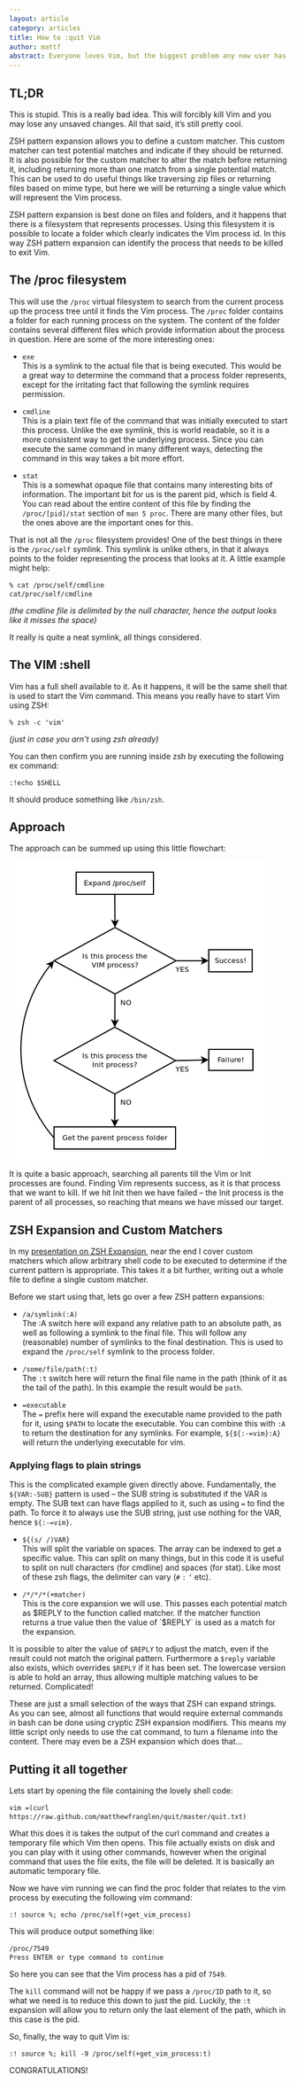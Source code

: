 ```yaml
---
layout: article
category: articles
title: How to :quit Vim
author: mattf
abstract: Everyone loves Vim, but the biggest problem any new user has is everything, including exiting the program. I hope to help newbies out with this tricky problem by showing a way to quit Vim using ZSH Expansion.
---
```


## TL;DR
This is stupid. This is a really bad idea. This will forcibly kill Vim and you may lose any unsaved changes. All that said, it’s still pretty cool.

ZSH pattern expansion allows you to define a custom matcher. This custom matcher can test potential matches and indicate if they should be returned. It is also possible for the custom matcher to alter the match before returning it, including returning more than one match from a single potential match. This can be used to do useful things like traversing zip files or returning files based on mime type, but here we will be returning a single value which will represent the Vim process.

ZSH pattern expansion is best done on files and folders, and it happens that there is a filesystem that represents processes. Using this filesystem it is possible to locate a folder which clearly indicates the Vim process id. In this way ZSH pattern expansion can identify the process that needs to be killed to exit Vim.

## The /proc filesystem

This will use the `/proc` virtual filesystem to search from the current process up the process tree until it finds the Vim process. The `/proc` folder contains a folder for each running process on the system. The content of the folder contains several different files which provide information about the process in question. Here are some of the more interesting ones:

* `exe`  
  This is a symlink to the actual file that is being executed. This would be a great way to determine the command that a process folder represents, except for the irritating fact that following the symlink requires permission.

* `cmdline`  
  This is a plain text file of the command that was initially executed to start this process. Unlike the exe symlink, this is world readable, so it is a more consistent way to get the underlying process. Since you can execute the same command in many different ways, detecting the command in this way takes a bit more effort.

* `stat`  
  This is a somewhat opaque file that contains many interesting bits of information. The important bit for us is the parent pid, which is field 4. You can read about the entire content of this file by finding the `/proc/[pid]/stat` section of `man 5 proc`.
There are many other files, but the ones above are the important ones for this.

That is not all the `/proc` filesystem provides! One of the best things in there is the `/proc/self` symlink. This symlink is unlike others, in that it always points to the folder representing the process that looks at it. A little example might help:

    % cat /proc/self/cmdline
    cat/proc/self/cmdline

*(the cmdline file is delimited by the null character, hence the output looks like it misses the space)*

It really is quite a neat symlink, all things considered.

## The VIM :shell

Vim has a full shell available to it. As it happens, it will be the same shell that is used to start the Vim command. This means you really have to start Vim using ZSH:

    % zsh -c 'vim'
*(just in case you arn’t using zsh already)*

You can then confirm you are running inside zsh by executing the following ex command:

    :!echo $SHELL
It should produce something like `/bin/zsh`.

## Approach

The approach can be summed up using this little flowchart:

![Process Search](/img/flow.png)

It is quite a basic approach, searching all parents till the Vim or Init processes are found. Finding Vim represents success, as it is that process that we want to kill. If we hit Init then we have failed – the Init process is the parent of all processes, so reaching that means we have missed our target.

## ZSH Expansion and Custom Matchers

In my [presentation on ZSH Expansion](http://labs.semantico.com/talks/2013/01/14/zsh-expansion.html), near the end I cover custom matchers which allow arbitrary shell code to be executed to determine if the current pattern is appropriate. This takes it a bit further, writing out a whole file to define a single custom matcher.

Before we start using that, lets go over a few ZSH pattern expansions:

* `/a/symlink(:A)`  
  The :A switch here will expand any relative path to an absolute path, as well as following a symlink to the final file. This will follow any (reasonable) number of symlinks to the final destination. This is used to expand the `/proc/self` symlink to the process folder.

* `/some/file/path(:t)`  
  The `:t` switch here will return the final file name in the path (think of it as the tail of the path). In this example the result would be `path`.

* `=executable`  
  The `=` prefix here will expand the executable name provided to the path for it, using `$PATH` to locate the executable. You can combine this with `:A` to return the destination for any symlinks. For example, `${${:-=vim}:A}` will return the underlying executable for vim.

### Applying flags to plain strings
This is the complicated example given directly above. Fundamentally, the `${VAR:-SUB}` pattern is used – the SUB string is substituted if the VAR is empty. The SUB text can have flags applied to it, such as using `=` to find the path. To force it to always use the SUB string, just use nothing for the VAR, hence `${:-=vim}`.

* `${(s/ /)VAR}`  
  This will split the variable on spaces. The array can be indexed to get a specific value. This can split on many things, but in this code it is useful to split on null characters (for cmdline) and spaces (for stat). Like most of these zsh flags, the delimiter can vary (`#` `:` `‘` etc).

* `/*/*/*(+matcher)`  
This is the core expansion we will use. This passes each potential match as $REPLY to the function called matcher. If the matcher function returns a true value then the value of `$REPLY` is used as a match for the expansion.

It is possible to alter the value of `$REPLY` to adjust the match, even if the result could not match the original pattern. Furthermore a `$reply` variable also exists, which overrides `$REPLY` if it has been set. The lowercase version is able to hold an array, thus allowing multiple matching values to be returned. Complicated!

These are just a small selection of the ways that ZSH can expand strings. As you can see, almost all functions that would require external commands in bash can be done using cryptic ZSH expansion modifiers. This means my little script only needs to use the cat command, to turn a filename into the content. There may even be a ZSH expansion which does that...

## Putting it all together

Lets start by opening the file containing the lovely shell code:

    vim =(curl https://raw.github.com/matthewfranglen/quit/master/quit.txt)

What this does it is takes the output of the curl command and creates a temporary file which Vim then opens. This file actually exists on disk and you can play with it using other commands, however when the original command that uses the file exits, the file will be deleted. It is basically an automatic temporary file.

Now we have vim running we can find the proc folder that relates to the vim process by executing the following vim command:

    :! source %; echo /proc/self(+get_vim_process)

This will produce output something like:

    /proc/7549
    Press ENTER or type command to continue

So here you can see that the Vim process has a pid of `7549`.

The `kill` command will not be happy if we pass a `/proc/ID` path to it, so what we need is to reduce this down to just the pid. Luckily, the `:t` expansion will allow you to return only the last element of the path, which in this case is the pid.

So, finally, the way to quit Vim is:

    :! source %; kill -9 /proc/self(+get_vim_process:t)

CONGRATULATIONS!